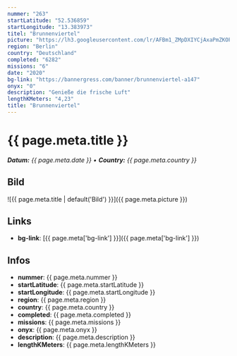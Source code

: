 ```yaml
---
nummer: "263"
startLatitude: "52.536859"
startLongitude: "13.383973"
titel: "Brunnenviertel"
picture: "https://lh3.googleusercontent.com/lr/AFBm1_ZMpDXIYCjAxaPmZKOPLwSVY0zgCCd0_OeYfow-xHyKQCldE8z_i3sfHOLSFhu0Q-QKG3GZzLvfd8o6Vuy5f1E9eSa1H3xqKCG12EJsFC4cY83igajFlbTb3HyUQxt3z1JOYJInTgLxrPWCMEUdP8t2fwjQ5NqqXAfHlJHwvW_L8iQn6zBtMqXRBY3s-GE6KoSdMcvpBjMPTMRAV_ffTcyKkVnREnQGNQ5ralOEoxiiQGLhJtcky9nTZL1tLAPaQAVUjFN8stMshL8K8nsB7CVeozeuD78S6zeTRgTuSziIvBz2BV3GhaPlZHaWuFXBmHOpFH44FqvtciFogsLH3ku2roMSpQIwBa8XHrkEGeBDdO0LZ5ODMmbPw9Dq97VZ6lJ-bOJXnHD8t-jBqoDNq-LajgCZTR9LSEEuW48cWwH8F6al6ke7-g27yQdCsg4O_qpZjlJAGNbJ7Sry101vOgbeuqHPMmW0PpXpWHlpXrXvp6YqEZOJZ8EQ9Jpg3uwiEMrgS96BPrXrXsVBng87D3_tPXOKF-unY7xewsIlq75qQXcR6qyusbYNX6XBP-hE9AWDxUs8_zriEQ5xgti3kOo4Er7EpucnURNI2KH_xgCMxRayHAOJSdm7szG-Xm8VfQoDRLT55sU1FgGzRLZ0GbpS9Iip1vWTKFvLOoKP8JBn-H3-XjxF-H-3mMg95yG8AH9HdECpR8kPGO6K16MIJgurCQMkB6agXB3BHcIvKTyjyKj-gLOFZeohzc2w1PJ7JjM2lJB-XV01ndNkQ3iiS352ssJ8HROCXt6BtVm104wfmUNBCgtnR_jK_Dp1S4UBaNo16AmHXZQCS9UYoyO7XKabhGaUlyE"
region: "Berlin"
country: "Deutschland"
completed: "6282"
missions: "6"
date: "2020"
bg-link: "https://bannergress.com/banner/brunnenviertel-a147"
onyx: "0"
description: "Genieße die frische Luft"
lengthKMeters: "4,23"
title: "Brunnenviertel"
---
```


# {{ page.meta.title }}
_**Datum:** {{ page.meta.date }} • **Country:** {{ page.meta.country }}_

## Bild
![{{ page.meta.title | default('Bild') }}]({{ page.meta.picture }})

## Links
- **bg-link**: [{{ page.meta['bg-link'] }}]({{ page.meta['bg-link'] }})

## Infos
- **nummer**: {{ page.meta.nummer }}
- **startLatitude**: {{ page.meta.startLatitude }}
- **startLongitude**: {{ page.meta.startLongitude }}
- **region**: {{ page.meta.region }}
- **country**: {{ page.meta.country }}
- **completed**: {{ page.meta.completed }}
- **missions**: {{ page.meta.missions }}
- **onyx**: {{ page.meta.onyx }}
- **description**: {{ page.meta.description }}
- **lengthKMeters**: {{ page.meta.lengthKMeters }}

